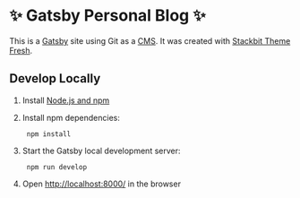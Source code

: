 # ✨ Gatsby Personal Blog ✨

This is a [Gatsby](https://gatsbyjs.com) site using Git as a [CMS](https://en.wikipedia.org/wiki/Content_management_system). It was created with [Stackbit Theme Fresh](https://github.com/stackbit/stackbit-theme-fresh).

## Develop Locally

1. Install [Node.js and npm](https://nodejs.org/en/)

2. Install npm dependencies:

        npm install

3. Start the Gatsby local development server:

        npm run develop

4. Open [http://localhost:8000/](http://localhost:8000/) in the browser